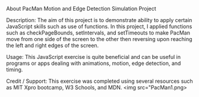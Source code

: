 About PacMan Motion and Edge Detection Simulation Project

Description: The aim of this project is to demonstrate ability to apply certain JavaScript skills such as use of functions. In this project, I applied functions such as checkPageBounds, setIntervals, and setTimeouts to make PacMan move from one side of the screen to the other then reversing upon reaching the left and right edges of the screen.

Usage: This JavaScript exercise is quite beneficial and can be useful in programs or apps dealing with animations, motion, edge detection, and timing.  

Credit / Support: This exercise was completed using several resources such as MIT Xpro bootcamp, W3 Schools, and MDN. 
<img src="PacMan1.png>
